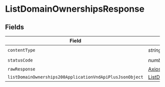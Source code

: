 # ListDomainOwnershipsResponse


## Fields

| Field                                                                                                                           | Type                                                                                                                            | Required                                                                                                                        | Description                                                                                                                     |
| ------------------------------------------------------------------------------------------------------------------------------- | ------------------------------------------------------------------------------------------------------------------------------- | ------------------------------------------------------------------------------------------------------------------------------- | ------------------------------------------------------------------------------------------------------------------------------- |
| `contentType`                                                                                                                   | *string*                                                                                                                        | :heavy_check_mark:                                                                                                              | N/A                                                                                                                             |
| `statusCode`                                                                                                                    | *number*                                                                                                                        | :heavy_check_mark:                                                                                                              | N/A                                                                                                                             |
| `rawResponse`                                                                                                                   | [AxiosResponse](https://axios-http.com/docs/res_schema)                                                                         | :heavy_minus_sign:                                                                                                              | N/A                                                                                                                             |
| `listDomainOwnerships200ApplicationVndApiPlusJsonObject`                                                                        | [ListDomainOwnerships200ApplicationVndApiPlusJson](../../models/operations/listdomainownerships200applicationvndapiplusjson.md) | :heavy_minus_sign:                                                                                                              | OK                                                                                                                              |
